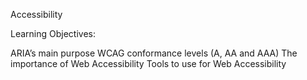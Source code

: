 Accessibility

Learning Objectives:

ARIA’s main purpose
WCAG conformance levels (A, AA and AAA)
The importance of Web Accessibility
Tools to use for Web Accessibility
